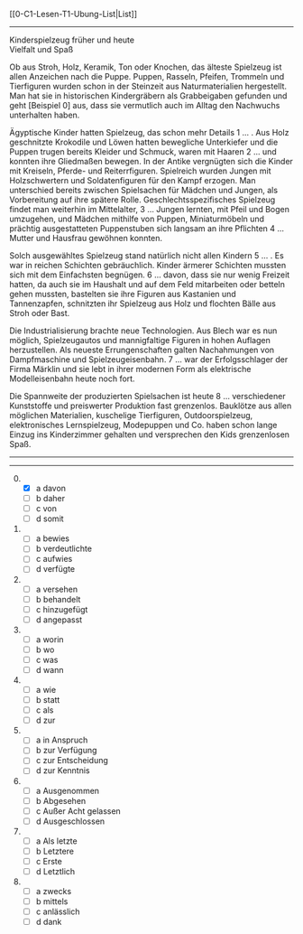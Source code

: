 [[0-C1-Lesen-T1-Ubung-List|List]]

---

Kinderspielzeug früher und heute  
Vielfalt und Spaß

Ob aus Stroh, Holz, Keramik, Ton oder Knochen, das älteste Spielzeug ist allen Anzeichen nach die Puppe. Puppen, Rasseln, Pfeifen, Trommeln und Tierfiguren wurden schon in der Steinzeit aus Naturmaterialien hergestellt. Man hat sie in historischen Kindergräbern als Grabbeigaben gefunden und geht [Beispiel 0] aus, dass sie vermutlich auch im Alltag den Nachwuchs unterhalten haben.

Ägyptische Kinder hatten Spielzeug, das schon mehr Details 1 ... . Aus Holz geschnitzte Krokodile und Löwen hatten bewegliche Unterkiefer und die Puppen trugen bereits Kleider und Schmuck, waren mit Haaren 2 ... und konnten ihre Gliedmaßen bewegen. In der Antike vergnügten sich die Kinder mit Kreiseln, Pferde- und Reiterrfiguren. Spielreich wurden Jungen mit Holzschwertern und Soldatenfiguren für den Kampf erzogen. Man unterschied bereits zwischen Spielsachen für Mädchen und Jungen, als Vorbereitung auf ihre spätere Rolle. Geschlechtsspezifisches Spielzeug findet man weiterhin im Mittelalter, 3 ... Jungen lernten, mit Pfeil und Bogen umzugehen, und Mädchen mithilfe von Puppen, Miniaturmöbeln und prächtig ausgestatteten Puppenstuben sich langsam an ihre Pflichten 4 ... Mutter und Hausfrau gewöhnen konnten.

Solch ausgewähltes Spielzeug stand natürlich nicht allen Kindern 5 ... . Es war in reichen Schichten gebräuchlich. Kinder ärmerer Schichten mussten sich mit dem Einfachsten begnügen. 6 ... davon, dass sie nur wenig Freizeit hatten, da auch sie im Haushalt und auf dem Feld mitarbeiten oder betteln gehen mussten, bastelten sie ihre Figuren aus Kastanien und Tannenzapfen, schnitzten ihr Spielzeug aus Holz und flochten Bälle aus Stroh oder Bast.

Die Industrialisierung brachte neue Technologien. Aus Blech war es nun möglich, Spielzeugautos und mannigfaltige Figuren in hohen Auflagen herzustellen. Als neueste Errungenschaften galten Nachahmungen von Dampfmaschine und Spielzeugeisenbahn. 7 ... war der Erfolgsschlager der Firma Märklin und sie lebt in ihrer modernen Form als elektrische Modelleisenbahn heute noch fort.

Die Spannweite der produzierten Spielsachen ist heute 8 ... verschiedener Kunststoffe und preiswerter Produktion fast grenzenlos. Bauklötze aus allen möglichen Materialien, kuschelige Tierfiguren, Outdoorspielzeug, elektronisches Lernspielzeug, Modepuppen und Co. haben schon lange Einzug ins Kinderzimmer gehalten und versprechen den Kids grenzenlosen Spaß.

---

---

0.  - [x] a davon
    - [ ] b daher
    - [ ] c von
    - [ ] d somit

1.  - [ ] a bewies
    - [ ] b verdeutlichte
    - [ ] c aufwies
    - [ ] d verfügte

2.  - [ ] a versehen
    - [ ] b behandelt
    - [ ] c hinzugefügt
    - [ ] d angepasst

3.  - [ ] a worin
    - [ ] b wo
    - [ ] c was
    - [ ] d wann

4.  - [ ] a wie
    - [ ] b statt
    - [ ] c als
    - [ ] d zur

5.  - [ ] a in Anspruch
    - [ ] b zur Verfügung
    - [ ] c zur Entscheidung
    - [ ] d zur Kenntnis

6.  - [ ] a Ausgenommen
    - [ ] b Abgesehen
    - [ ] c Außer Acht gelassen
    - [ ] d Ausgeschlossen

7.  - [ ] a Als letzte
    - [ ] b Letztere
    - [ ] c Erste
    - [ ] d Letztlich

8.  - [ ] a zwecks
    - [ ] b mittels
    - [ ] c anlässlich
    - [ ] d dank
